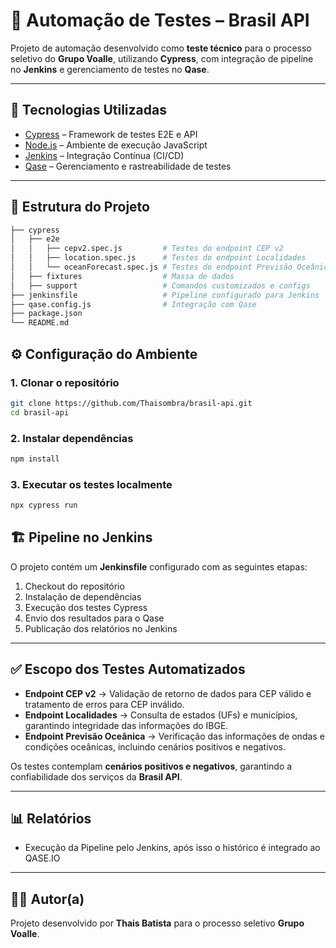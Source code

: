 # 🧪 Automação de Testes – Brasil API  

Projeto de automação desenvolvido como **teste técnico** para o processo seletivo do **Grupo Voalle**, utilizando **Cypress**, com integração de pipeline no **Jenkins** e gerenciamento de testes no **Qase**.  

---

## 🚀 Tecnologias Utilizadas  
- [Cypress](https://www.cypress.io/) – Framework de testes E2E e API  
- [Node.js](https://nodejs.org/) – Ambiente de execução JavaScript  
- [Jenkins](https://www.jenkins.io/) – Integração Contínua (CI/CD)  
- [Qase](https://qase.io/) – Gerenciamento e rastreabilidade de testes  

---

## 📂 Estrutura do Projeto  
```bash
├── cypress
│   ├── e2e
│   │   ├── cepv2.spec.js         # Testes do endpoint CEP v2
│   │   ├── location.spec.js      # Testes do endpoint Localidades
│   │   └── oceanForecast.spec.js # Testes do endpoint Previsão Oceânica
│   ├── fixtures                  # Massa de dados
│   ├── support                   # Comandos customizados e configs
├── jenkinsfile                   # Pipeline configurado para Jenkins
├── qase.config.js                # Integração com Qase
├── package.json
└── README.md
```

## ⚙️ Configuração do Ambiente  

### 1. Clonar o repositório  
```bash
git clone https://github.com/Thaisombra/brasil-api.git
cd brasil-api
```

### 2. Instalar dependências
```bash 
npm install
```

### 3. Executar os testes localmente 
```bash
npx cypress run
```

## 🏗️ Pipeline no Jenkins  

O projeto contém um **Jenkinsfile** configurado com as seguintes etapas:  

1. Checkout do repositório  
2. Instalação de dependências  
3. Execução dos testes Cypress  
4. Envio dos resultados para o Qase  
5. Publicação dos relatórios no Jenkins  

---

## ✅ Escopo dos Testes Automatizados  

- **Endpoint CEP v2** → Validação de retorno de dados para CEP válido e tratamento de erros para CEP inválido.  
- **Endpoint Localidades** → Consulta de estados (UFs) e municípios, garantindo integridade das informações do IBGE.  
- **Endpoint Previsão Oceânica** → Verificação das informações de ondas e condições oceânicas, incluindo cenários positivos e negativos.  

Os testes contemplam **cenários positivos e negativos**, garantindo a confiabilidade dos serviços da **Brasil API**.  

---

## 📊 Relatórios  

- Execução da Pipeline pelo Jenkins, após isso o histórico é integrado ao QASE.IO

---

## 👩‍💻 Autor(a)  

Projeto desenvolvido por **Thais Batista** para o processo seletivo **Grupo Voalle**.  
